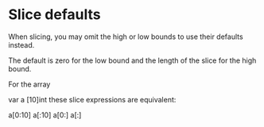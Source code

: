 # Slice defaults
When slicing, you may omit the high or low bounds to use their defaults instead.

The default is zero for the low bound and the length of the slice for the high bound.

For the array

var a [10]int
these slice expressions are equivalent:

a[0:10]
a[:10]
a[0:]
a[:]